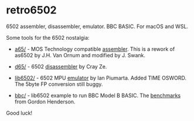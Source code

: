 # retro6502
6502 assembler, disassembler, emulator. BBC BASIC. For macOS and WSL.

Some tools for the 6502 nostalgia:

   * [a65/](https://github.com/pahihu/retro6502/tree/main/a65) - MOS Technology compatible [assembler](http://retro.hansotten.nl/6502-sbc/elektuur-junior/junior/elektor-junior-roms/). This is a rework of as6502 by J.H. Van Ornum and modified by J. Swank.

   * [d65/](https://github.com/pahihu/retro65/tree/main/d65) - 6502 [disassembler](http://forum.6502.org/viewtopic.php?t=3644) by Cray Ze.

   * [lib6502/](https://github.com/pahihu/retro65/tree/main/lib6502) - 6502 MPU [emulator](https://www.piumarta.com/software/lib6502/) by Ian Piumarta.  Added TIME OSWORD. The 5byte FP conversion still buggy.

   * [bbc/](https://github.com/pahihu/retro65/tree/main/bbc) - lib6502 example to run BBC Model B BASIC. The [benchmarks](https://projects.drogon.net/retro-basic-and-bcpl-benchmarks/) from Gordon Henderson.


Good luck!
